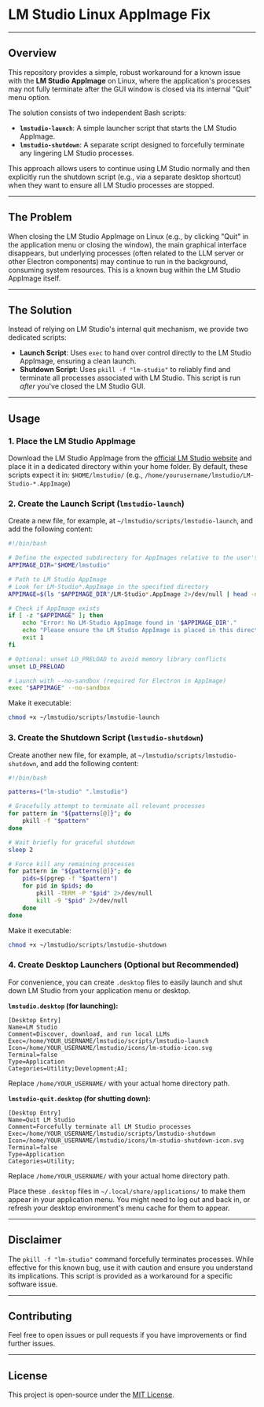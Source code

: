 # LM Studio Linux AppImage Fix

-----

## Overview

This repository provides a simple, robust workaround for a known issue with the **LM Studio AppImage** on Linux, where the application's processes may not fully terminate after the GUI window is closed via its internal "Quit" menu option.

The solution consists of two independent Bash scripts:

  * **`lmstudio-launch`**: A simple launcher script that starts the LM Studio AppImage.
  * **`lmstudio-shutdown`**: A separate script designed to forcefully terminate any lingering LM Studio processes.

This approach allows users to continue using LM Studio normally and then explicitly run the shutdown script (e.g., via a separate desktop shortcut) when they want to ensure all LM Studio processes are stopped.

-----

## The Problem

When closing the LM Studio AppImage on Linux (e.g., by clicking "Quit" in the application menu or closing the window), the main graphical interface disappears, but underlying processes (often related to the LLM server or other Electron components) may continue to run in the background, consuming system resources. This is a known bug within the LM Studio AppImage itself.

-----

## The Solution

Instead of relying on LM Studio's internal quit mechanism, we provide two dedicated scripts:

  * **Launch Script**: Uses `exec` to hand over control directly to the LM Studio AppImage, ensuring a clean launch.
  * **Shutdown Script**: Uses `pkill -f "lm-studio"` to reliably find and terminate all processes associated with LM Studio. This script is run *after* you've closed the LM Studio GUI.

-----

## Usage

### 1\. Place the LM Studio AppImage

Download the LM Studio AppImage from the [official LM Studio website](https://lmstudio.ai/) and place it in a dedicated directory within your home folder.
By default, these scripts expect it in:
`$HOME/lmstudio/` (e.g., `/home/yourusername/lmstudio/LM-Studio-*.AppImage`)

### 2\. Create the Launch Script (`lmstudio-launch`)

Create a new file, for example, at `~/lmstudio/scripts/lmstudio-launch`, and add the following content:

```bash
#!/bin/bash

# Define the expected subdirectory for AppImages relative to the user's home
APPIMAGE_DIR="$HOME/lmstudio"

# Path to LM Studio AppImage
# Look for LM-Studio*.AppImage in the specified directory
APPIMAGE=$(ls "$APPIMAGE_DIR"/LM-Studio*.AppImage 2>/dev/null | head -n 1)

# Check if AppImage exists
if [ -z "$APPIMAGE" ]; then
    echo "Error: No LM-Studio AppImage found in '$APPIMAGE_DIR'."
    echo "Please ensure the LM Studio AppImage is placed in this directory."
    exit 1
fi

# Optional: unset LD_PRELOAD to avoid memory library conflicts
unset LD_PRELOAD

# Launch with --no-sandbox (required for Electron in AppImage)
exec "$APPIMAGE" --no-sandbox
```

Make it executable:

```bash
chmod +x ~/lmstudio/scripts/lmstudio-launch
```

### 3\. Create the Shutdown Script (`lmstudio-shutdown`)

Create another new file, for example, at `~/lmstudio/scripts/lmstudio-shutdown`, and add the following content:

```bash
#!/bin/bash

patterns=("lm-studio" ".lmstudio")

# Gracefully attempt to terminate all relevant processes
for pattern in "${patterns[@]}"; do
    pkill -f "$pattern"
done

# Wait briefly for graceful shutdown
sleep 2

# Force kill any remaining processes
for pattern in "${patterns[@]}"; do
    pids=$(pgrep -f "$pattern")
    for pid in $pids; do
        pkill -TERM -P "$pid" 2>/dev/null
        kill -9 "$pid" 2>/dev/null
    done
done
```

Make it executable:

```bash
chmod +x ~/lmstudio/scripts/lmstudio-shutdown
```

### 4\. Create Desktop Launchers (Optional but Recommended)

For convenience, you can create `.desktop` files to easily launch and shut down LM Studio from your application menu or desktop.

**`lmstudio.desktop` (for launching):**

```desktop
[Desktop Entry]
Name=LM Studio
Comment=Discover, download, and run local LLMs
Exec=/home/YOUR_USERNAME/lmstudio/scripts/lmstudio-launch
Icon=/home/YOUR_USERNAME/lmstudio/icons/lm-studio-icon.svg
Terminal=false
Type=Application
Categories=Utility;Development;AI;
```

Replace `/home/YOUR_USERNAME/` with your actual home directory path.

**`lmstudio-quit.desktop` (for shutting down):**

```desktop
[Desktop Entry]
Name=Quit LM Studio
Comment=Forcefully terminate all LM Studio processes
Exec=/home/YOUR_USERNAME/lmstudio/scripts/lmstudio-shutdown
Icon=/home/YOUR_USERNAME/lmstudio/icons/lm-studio-shutdown-icon.svg
Terminal=false
Type=Application
Categories=Utility;
```

Replace `/home/YOUR_USERNAME/` with your actual home directory path.

Place these `.desktop` files in `~/.local/share/applications/` to make them appear in your application menu. You might need to log out and back in, or refresh your desktop environment's menu cache for them to appear.

-----

## Disclaimer

The `pkill -f "lm-studio"` command forcefully terminates processes. While effective for this known bug, use it with caution and ensure you understand its implications. This script is provided as a workaround for a specific software issue.

-----

## Contributing

Feel free to open issues or pull requests if you have improvements or find further issues.

-----

## License

This project is open-source under the [MIT License](https://www.google.com/search?q=LICENSE).
